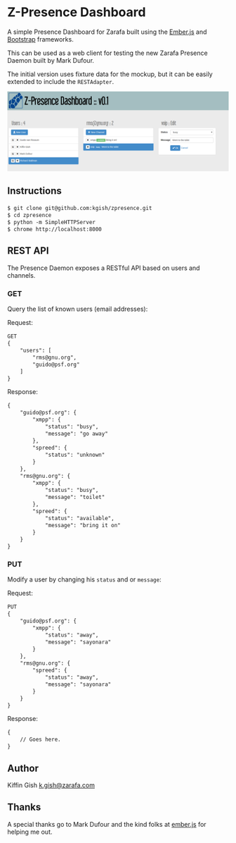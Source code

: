 # Z-Presence Dashboard

A simple Presence Dashboard for Zarafa built using the [Ember.js](http://www.emberjs.com) and [Bootstrap](http://getbootstrap.com/) frameworks.

This can be used as a web client for testing the new Zarafa Presence Daemon built by Mark Dufour.

The initial version uses fixture data for the mockup, but it can be easily extended to include the `RESTAdapter`.

![](images/screenshot.png?raw=true)

## Instructions

```
$ git clone git@github.com:kgish/zpresence.git
$ cd zpresence
$ python -m SimpleHTTPServer
$ chrome http://localhost:8000
```

## REST API

The Presence Daemon exposes a RESTful API based on users and channels.

### GET

Query the list of known users (email addresses):

Request:

    GET
    {
        "users": [
            "rms@gnu.org",
            "guido@psf.org"
        ]
    }

Response:

    {
        "guido@psf.org": {
            "xmpp": {
                "status": "busy",
                "message": "go away"
            },
            "spreed": {
                "status": "unknown"
            }
        },
        "rms@gnu.org": {
            "xmpp": {
                "status": "busy",
                "message": "toilet"
            },
            "spreed": {
                "status": "available",
                "message": "bring it on"
            }
        }
    }

### PUT

Modify a user by changing his `status` and or `message`:

Request:

    PUT
    {
        "guido@psf.org": {
            "xmpp": {
                "status": "away",
                "message": "sayonara"
            }
        },
        "rms@gnu.org": {
            "spreed": {
                "status": "away",
                "message": "sayonara"
            }
        }
    }

Response:

    {
        // Goes here.
    }

## Author

Kiffin Gish <k.gish@zarafa.com>

## Thanks

A special thanks go to Mark Dufour and the kind folks at [ember.js](http://www.emberjs.com) for helping me out.

